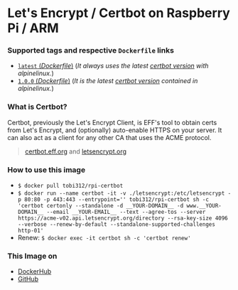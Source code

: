 # Let's Encrypt / Certbot on Raspberry Pi / ARM

### Supported tags and respective `Dockerfile` links
-	[`latest` (*Dockerfile*)](https://github.com/Tob1asDocker/rpi-certbot/blob/master/alpine.armhf.fork.Dockerfile) (*It always uses the latest [certbot version](https://github.com/certbot/certbot/releases/latest) with alpinelinux.*)
-	[`1.0.0` (*Dockerfile*)](https://github.com/Tob1asDocker/rpi-certbot/blob/master/alpine.armhf.Dockerfile) (*It is the latest [certbot version](https://pkgs.alpinelinux.org/package/v3.11/community/armhf/certbot) contained in alpinelinux.*)

### What is Certbot?
Certbot, previously the Let's Encrypt Client, is EFF's tool to obtain certs from Let's Encrypt, and (optionally) auto-enable HTTPS on your server. It can also act as a client for any other CA that uses the ACME protocol. 
> [certbot.eff.org](https://certbot.eff.org/) and [letsencrypt.org](https://letsencrypt.org/)

### How to use this image
* ``` $ docker pull tobi312/rpi-certbot ```
* ``` $ docker run --name certbot -it -v ./letsencrypt:/etc/letsencrypt -p 80:80 -p 443:443 --entrypoint='' tobi312/rpi-certbot sh -c 'certbot certonly --standalone -d __YOUR-DOMAIN__ -d www.__YOUR-DOMAIN__ --email __YOUR-EMAIL__ --text --agree-tos --server https://acme-v02.api.letsencrypt.org/directory --rsa-key-size 4096 --verbose --renew-by-default --standalone-supported-challenges http-01' ```
* Renew: ``` $ docker exec -it certbot sh -c 'certbot renew' ```

### This Image on
* [DockerHub](https://hub.docker.com/r/tobi312/rpi-certbot/)
* [GitHub](https://github.com/TobiasH87Docker/rpi-certbot)
